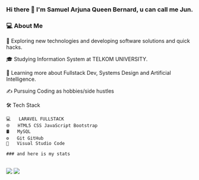 ### Hi there 👋 I'm Samuel Arjuna Queen Bernard, u can call me Jun.
### 💻  About Me 

🤔   Exploring new technologies and developing software solutions and quick hacks.

🎓   Studying Information System at TELKOM UNIVERSITY.

🌱   Learning more about Fullstack Dev, Systems Design and Artificial Intelligence.

✍️   Pursuing Coding as hobbies/side hustles


🛠  Tech Stack

    💻   LARAVEL FULLSTACK
    🌐   HTML5 CSS JavaScript Bootstrap 
    🛢   MySQL
    ⚙️   Git GitHub
    🔧   Visual Studio Code
    
    ### and here is my stats
<p 
  <img src="https://github-readme-stats.vercel.app/api?username=arjunaber&show_icons=true&include_all_commits=true&theme=monokai" alt="hossein heydari's GitHub stats" /><br />
  <img src="https://github-readme-streak-stats.herokuapp.com/?user=arjunaber&theme=monokai"/>
  <img src="https://github-readme-stats.vercel.app/api/top-langs/?username=arjunaber&layout=compact&theme=monokai&langs_count=12"/><br />
</p>

